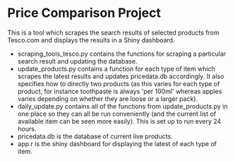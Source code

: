 # Price Comparison Project
This is a tool which scrapes the search results of selected products from Tesco.com and displays the results in a Shiny dashboard. 
* scraping_tools_tesco.py contains the functions for scraping a particular search result and updating the database. 
* update_products.py contains a function for each type of item which scrapes the latest results and updates pricedata.db accordingly. It also specifies how to directly two products (as this varies for each type of product, for instance toothpaste is always 'per 100ml' whereas apples varies depending on whether they are loose or a larger pack).
* daily_update.py contains all of the functions from update_products.py in one place so they can all be run conveniently (and the current list of available item can be seen more easily). This is set up to run every 24 hours.
* pricedata.db is the database of current live products.
* app.r is the shiny dashboard for displaying the latest of each type of item.
